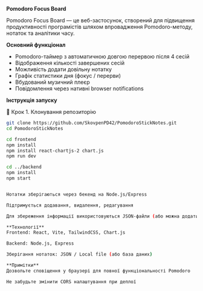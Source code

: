 **Pomodoro Focus Board**

Pomodoro Focus Board — це веб-застосунок, створений для підвищення продуктивності програмістів шляхом впровадження Pomodoro-методу, нотаток та аналітики часу.

**Основний функціонал**

- Pomodoro-таймер з автоматичною довгою перервою після 4 сесій
- Відображення кількості завершених сесій
- Можливість додати довільну нотатку
- Графік статистики дня (фокус / перерви)
- Вбудований музичний плеєр
- Повідомлення через нативні browser notifications


**Інструкція запуску**

📁 Крок 1. Клонування репозиторію

```bash
git clone https://github.com/SkovpenPD42/PomodoroStickNotes.git
cd PomodoroStickNotes

cd frontend
npm install
npm install react-chartjs-2 chart.js
npm run dev

cd ../backend
npm install
npm start


Нотатки зберігаються через бекенд на Node.js/Express

Підтримується додавання, видалення, редагування

Для збереження інформації використовуються JSON-файли (або можна додати MongoDB)

**Технології**
Frontend: React, Vite, TailwindCSS, Chart.js

Backend: Node.js, Express

Зберігання нотаток: JSON / Local file (або база даних)

**Примітки**
Дозвольте сповіщення у браузері для повної функціональності Pomodoro

Не забудьте змінити CORS налаштування при деплої

